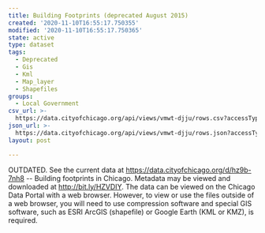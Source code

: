 ```yaml
---
title: Building Footprints (deprecated August 2015)
created: '2020-11-10T16:55:17.750355'
modified: '2020-11-10T16:55:17.750365'
state: active
type: dataset
tags:
  - Deprecated
  - Gis
  - Kml
  - Map_layer
  - Shapefiles
groups:
  - Local Government
csv_url: >-
  https://data.cityofchicago.org/api/views/vmwt-djju/rows.csv?accessType=DOWNLOAD
json_url: >-
  https://data.cityofchicago.org/api/views/vmwt-djju/rows.json?accessType=DOWNLOAD
layout: post

---
```

OUTDATED. See the current data at https://data.cityofchicago.org/d/hz9b-7nh8 -- Building footprints in Chicago. Metadata may be viewed and downloaded at http://bit.ly/HZVDIY. The data can be viewed on the Chicago Data Portal with a web browser. However, to view or use the files outside of a web browser, you will need to use compression software and special GIS software, such as ESRI ArcGIS (shapefile) or Google Earth (KML or KMZ), is required.
